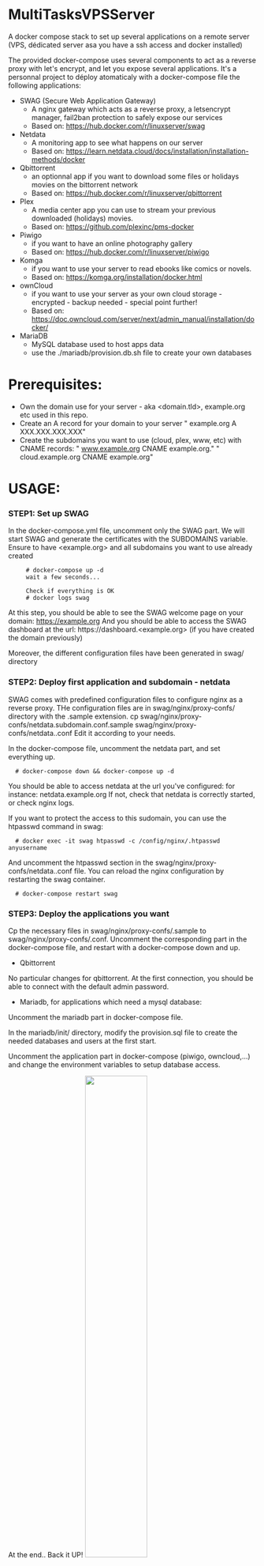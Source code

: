 # MultiTasksVPSServer

A docker compose stack to set up several applications on a remote server (VPS, dédicated server asa you have a ssh access and docker installed)

The provided docker-compose uses several components to act as a reverse proxy with let's encrypt, and let you expose several applications.
It's a personnal project to déploy atomaticaly with a docker-compose file the following applications:
   - SWAG (Secure Web Application Gateway)
      - A nginx gateway which acts as a reverse proxy, a letsencrypt manager, fail2ban protection to safely expose our services
      - Based on: https://hub.docker.com/r/linuxserver/swag
   - Netdata
      - A monitoring app to see what happens on our server
      - Based on: https://learn.netdata.cloud/docs/installation/installation-methods/docker
   - Qbittorrent
      - an optionnal app if you want to download some files or holidays movies on the bittorrent network
      - Based on: https://hub.docker.com/r/linuxserver/qbittorrent
   - Plex
      - A media center app you can use to stream your previous downloaded (holidays) movies.
      - Based on: https://github.com/plexinc/pms-docker
   - Piwigo
      - if you want to have an online photography gallery
      - Based on: https://hub.docker.com/r/linuxserver/piwigo
   - Komga
      - if you want to use your server to read ebooks like comics or novels.
      - Based on: https://komga.org/installation/docker.html
   - ownCloud
      - if you want to use your server as your own cloud storage - encrypted - backup needed - special point further!
      - Based on: https://doc.owncloud.com/server/next/admin_manual/installation/docker/
   - MariaDB
      - MySQL database used to host apps data
      - use the ./mariadb/provision.db.sh file to create your own databases

# Prerequisites:

- Own the domain use for your server - aka <domain.tld>, example.org etc used in this repo. 
- Create an A record for your domain to your server
   " example.org A XXX.XXX.XXX.XXX"
- Create the subdomains you want to use (cloud, plex, www, etc) with CNAME records:
   " www.example.org CNAME example.org."
   " cloud.example.org CNAME example.org"

# USAGE:
   ### STEP1: Set up SWAG
   
   In the docker-compose.yml file, uncomment only the SWAG part.
   We will start SWAG and generate the certificates with the SUBDOMAINS variable.
   Ensure to have <example.org> and all subdomains you want to use already created
      
         # docker-compose up -d
         wait a few seconds...
   
         Check if everything is OK
         # docker logs swag

   At this step, you should be able to see the SWAG welcome page on your domain: https://example.org
   And you should be able to access the SWAG dashboard at the url: https://dashboard.<example.org> (if you have created the domain previously)

   Moreover, the different configuration files have been generated in swag/ directory

   ### STEP2: Deploy first application and subdomain - netdata
   
   SWAG comes with predefined configuration files to configure nginx as a reverse proxy. THe configuration files are in swag/nginx/proxy-confs/ directory with the .sample extension.
   cp swag/nginx/proxy-confs/netdata.subdomain.conf.sample swag/nginx/proxy-confs/netdata.<something>.conf
   Edit it according to your needs.

   In the docker-compose file, uncomment the netdata part, and set everything up.

      # docker-compose down && docker-compose up -d

   You should be able to access netdata at the url you've configured: for instance: netdata.example.org
   If not, check that netdata is correctly started, or check nginx logs.

   If you want to protect the access to this sudomain, you can use the htpasswd command in swag:

      # docker exec -it swag htpasswd -c /config/nginx/.htpasswd anyusername

   And uncomment the htpasswd section in the swag/nginx/proxy-confs/netdata.<something>.conf file.
   You can reload the nginx configuration by restarting the swag container.
   
      # docker-compose restart swag
   

   ### STEP3: Deploy the applications you want
   
   Cp the necessary files in swag/nginx/proxy-confs/<apps>.sample to swag/nginx/proxy-confs/<apps>.conf.
   Uncomment the corresponding part in the docker-compose file, and restart with a docker-compose down and up.
   
   - Qbittorrent
   
   No particular changes for qbittorrent. At the first connection, you should be able to connect with the default admin password.
      
   - Mariadb, for applications which need a mysql database:
   
   Uncomment the mariadb part in docker-compose file.

   In the mariadb/init/ directory, modify the provision.sql file to create the needed databases and users at the first start.

   Uncomment the application part in docker-compose (piwigo, owncloud,...) and change the environment variables to setup database access.
   

   At the end.. Back it UP!
    [<img src="[https://i.ytimg.com/vi/Hc79sDi3f0U/maxresdefault.jpg](https://img.youtube.com/vi/jo1cyl0QbWo/0.jpg)" width="50%">](https://www.youtube.com/watch?v=jo1cyl0QbWo "Now")

